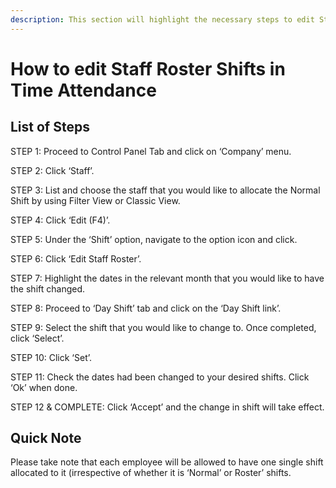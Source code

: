 ```yaml
---
description: This section will highlight the necessary steps to edit Staff Roster Shifts
---
```


# How to edit Staff Roster Shifts in Time Attendance

## List of Steps

STEP 1: Proceed to Control Panel Tab and click on ‘Company’ menu.

STEP 2: Click ‘Staff’.

STEP 3: List and choose the staff that you would like to allocate the Normal Shift by using Filter View or Classic View.

STEP 4: Click ‘Edit \(F4\)’.

STEP 5: Under the ‘Shift’ option, navigate to the option icon and click.

STEP 6: Click ‘Edit Staff Roster’.

STEP 7: Highlight the dates in the relevant month that you would like to have the shift changed.

STEP 8: Proceed to ‘Day Shift’ tab and click on the ‘Day Shift link’.

STEP 9: Select the shift that you would like to change to. Once completed, click ‘Select’.

STEP 10: Click ‘Set’.

STEP 11: Check the dates had been changed to your desired shifts. Click ‘Ok’ when done.

STEP 12 & COMPLETE: Click ‘Accept’ and the change in shift will take effect.

## Quick Note

Please take note that each employee will be allowed to have one single shift allocated to it \(irrespective of whether it is ‘Normal’ or Roster’ shifts.


